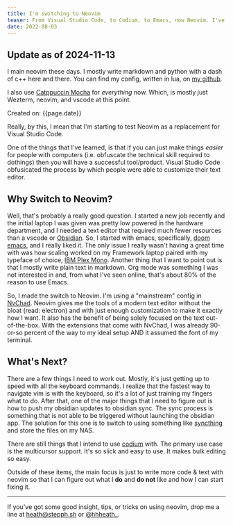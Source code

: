 ```yaml
---
title: I'm switching to Neovim
teaser: From Visual Studio Code, to Codium, to Emacs, now Neovim. I've switched for a simple reason. 
date: 2022-08-03
---
```


## Update as of 2024-11-13

I main neovim these days. I mostly write markdown and python with a dash of c++ here and there. You can find my config, written in lua, on [my github](https://github.com/hhheath/nvim).

I also use [Catppuccin Mocha](https://catppuccin.com/) for _everything_ now. Which, is mostly just Wezterm, neovim, and vscode at this point. 

Created on: {{page.date}}

Really, by this, I mean that I'm starting to test Neovim as a replacement for Visual Studio Code.

One of the things that I've learned, is that if you can just make things _easier_ for people with computers (i.e. obfuscate the technical skill required to dothings) then you will have a successful tool/product. Visual Studio Code obfusicated the process by which people were able to customize their text editor. 

## Why Switch to Neovim?

Well, that's probably a really good question. I started a new job recently and the initial laptop I was given was pretty low powered in the hardware department, and I needed a text editor that required much fewer resources than a vscode or [Obsidian](https://obsidian.md/). So, I started with emacs, specifically, [doom emacs](https://github.com/doomemacs/doomemacs), and I really liked it. The only issue I really wasn't having a great time with was how scaling worked on my Framework laptop paired with my typeface of choice, [IBM Plex Mono](https://github.com/IBM/plex). Another thing that I want to point out is that I mostly write plain text in markdown. Org mode was something I was not interested in and, from what I've seen online, that's about 80% of the reason to use Emacs.

So, I made the switch to Neovim. I'm using a "mainstream" config in [NvChad](https://nvchad.github.io/). Neovim gives me the tools of a modern text editor without the bloat (read: electron) and with just enough customization to make it exactly how I want. It also has the benefit of being solely focused on the text out-of-the-box. With the extensions that come with NvChad, I was already 90-or-so percent of the way to my ideal setup AND it assumed the font of my terminal. 

## What's Next? 

There are a few things I need to work out. Mostly, it's just getting up to speed with all the keyboard commands. I realize that the fastest way to navigate vim is with the keyboard, so it's a lot of just training my fingers what to do. After that, one of the major things that I need to figure out is how to push my obsidian updates to obsidian sync. The sync process is something that is not able to be triggered without launching the obsidian app. The solution for this one is to switch to using something like [syncthing](https://syncthing.net/) and store the files on my NAS. 

There are still things that I intend to use [codium](https://github.com/VSCodium/vscodium) with. The primary use case is the multicursor support. It's so slick and easy to use. It makes bulk editing so easy. 

Outside of these items, the main focus is just to write more code & text with neovim so that I can figure out what I **do** and **do not** like and how I can start fixing it. 

---

If you've got some good insight, tips, or tricks on using neovim, drop me a line at heath@stepph.sh or [@hhheath_](https://twitter.com/hhheath_). 
